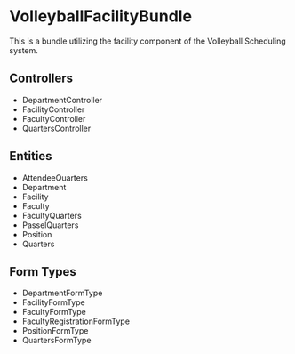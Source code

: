 VolleyballFacilityBundle
========================
This is a bundle utilizing the facility component of the Volleyball Scheduling system.

Controllers
-----------
- DepartmentController
- FacilityController
- FacultyController
- QuartersController

Entities
--------
- AttendeeQuarters
- Department
- Facility
- Faculty
- FacultyQuarters
- PasselQuarters
- Position
- Quarters

Form Types
----------
- DepartmentFormType
- FacilityFormType
- FacultyFormType
- FacultyRegistrationFormType
- PositionFormType
- QuartersFormType
